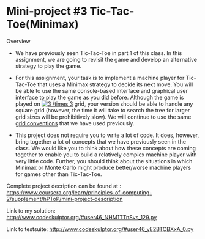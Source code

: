 # Mini-project #3 Tic-Tac-Toe(Minimax)

Overview
* We have previously seen Tic-Tac-Toe in part 1 of this class. In this assignment, we are going to revisit the game and develop an alternative strategy to play the game.

* For this assignment, your task is to implement a machine player for Tic-Tac-Toe that uses a Minimax strategy to decide its next move. You will be able to use the same console-based interface and graphical user interface to play the game as you did before. Although the game is played on <a href="https://www.codecogs.com/eqnedit.php?latex=3&space;\times&space;3" target="_blank"><img src="https://latex.codecogs.com/gif.latex?3&space;\times&space;3" title="3 \times 3" /></a> grid, your version should be able to handle any square grid (however, the time it will take to search the tree for larger grid sizes will be prohibitively slow). We will continue to use the same [grid conventions](https://www.coursera.org/learn/principles-of-computing-2/supplement/2DOSk/math-notes-on-grid-representations) that we have used previously.

* This project does not require you to write a lot of code. It does, however, bring together a lot of concepts that we have previously seen in the class. We would like you to think about how these concepts are coming together to enable you to build a relatively complex machine player with very little code. Further, you should think about the situations in which Minimax or Monte Carlo might produce better/worse machine players for games other than Tic-Tac-Toe.

Complete project decription can be found at : 
<https://www.coursera.org/learn/principles-of-computing-2/supplement/hPToP/mini-project-description>

Link to my solution:
<http://www.codeskulptor.org/#user46_NHM1TTnSvs_129.py>

Link to testsuite:
<http://www.codeskulptor.org/#user46_yE2BTCBXxA_0.py>